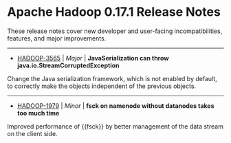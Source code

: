 
<!---
# Licensed to the Apache Software Foundation (ASF) under one
# or more contributor license agreements.  See the NOTICE file
# distributed with this work for additional information
# regarding copyright ownership.  The ASF licenses this file
# to you under the Apache License, Version 2.0 (the
# "License"); you may not use this file except in compliance
# with the License.  You may obtain a copy of the License at
#
#     http://www.apache.org/licenses/LICENSE-2.0
#
# Unless required by applicable law or agreed to in writing, software
# distributed under the License is distributed on an "AS IS" BASIS,
# WITHOUT WARRANTIES OR CONDITIONS OF ANY KIND, either express or implied.
# See the License for the specific language governing permissions and
# limitations under the License.
-->
# Apache Hadoop  0.17.1 Release Notes

These release notes cover new developer and user-facing incompatibilities, features, and major improvements.


---

* [HADOOP-3565](https://issues.apache.org/jira/browse/HADOOP-3565) | *Major* | **JavaSerialization can throw java.io.StreamCorruptedException**

Change the Java serialization framework, which is not enabled by default, to correctly make the objects independent of the previous objects.


---

* [HADOOP-1979](https://issues.apache.org/jira/browse/HADOOP-1979) | *Minor* | **fsck on namenode without datanodes takes too much time**

Improved performance of {{fsck}} by better management of the data stream on the client side.



